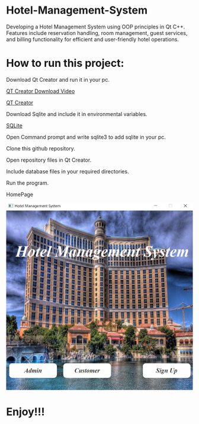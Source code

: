 # Hotel-Management-System
Developing a Hotel Management System using OOP principles in Qt C++. Features include reservation handling, room management, guest services, and billing functionality for efficient and user-friendly hotel operations.

# How to run this project:
Download Qt Creator and run it in your pc.

[QT Creator Download Video](https://www.youtube.com/watch?v=OoVNt-KJ96w)

[QT Creator](https://www.qt.io/download-qt-installer-oss?hsCtaTracking=99d9dd4f-5681-48d2-b096-470725510d34%7C074ddad0-fdef-4e53-8aa8-5e8a876d6ab4)

Download Sqlite and include it in environmental variables.

[SQLite](https://www.sqlite.org/download.html)

Open Command prompt and write sqlite3 to add sqlite in your pc.

Clone this github repository.

Open repository files in Qt Creator.

Include database files in your required directories.

Run the program.

HomePage

![Image Text](https://github.com/Serene-View-Suites/Hotel-Management-System/blob/main/Screenshots/Main.PNG)

# Enjoy!!!
